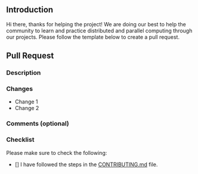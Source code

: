## Introduction

Hi there, thanks for helping the project! We are doing our best to help the community to learn and practice distributed and parallel computing through our projects. Please follow the template below to create a pull request.

## Pull Request

### Description

### Changes

- Change 1
- Change 2

### Comments (optional)

### Checklist

Please make sure to check the following:

- [] I have followed the steps in the [CONTRIBUTING.md](../CONTRIBUTING.md) file.